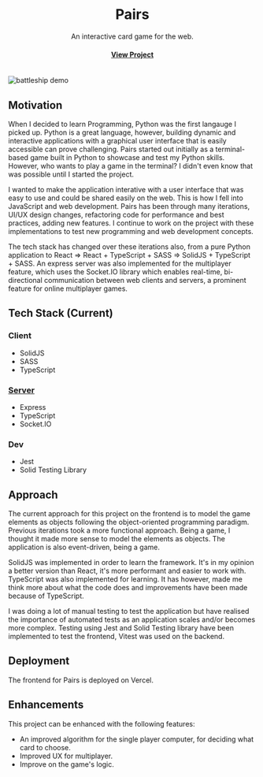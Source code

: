 <div align="center">

  <h1>Pairs</h1>
  
  <p>
    An interactive card game for the web.
  </p>

<h4>
    <a href="https://pairs-card-game.vercel.app">View Project</a>
</div>

<br />

<img src="./assets/battleship-demo.png" alt="battleship demo" />

<!-- About the Project -->

## Motivation

When I decided to learn Programming, Python was the first langauge I picked up. Python is a great language, however, building dynamic and interactive applications with a graphical user interface that is easily accessible can prove challenging. Pairs started out initially as a terminal-based game built in Python to showcase and test my Python skills. However, who wants to play a game in the terminal? I didn't even know that was possible until I started the project.

I wanted to make the application interative with a user interface that was easy to use and could be shared easily on the web. This is how I fell into JavaScript and web development. Pairs has been through many iterations, UI/UX design changes, refactoring code for performance and best practices, adding new features. I continue to work on the project with these implementations to test new programming and web development concepts.

The tech stack has changed over these iterations also, from a pure Python application to React => React + TypeScript + SASS => SolidJS + TypeScript + SASS. An express server was also implemented for the multiplayer feature, which uses the Socket.IO library which enables real-time, bi-directional communication between web clients and servers, a prominent feature for online multiplayer games.

<!-- TechStack -->

## Tech Stack (Current)

### Client

- SolidJS
- SASS
- TypeScript

### [Server](https://github.com/Excelsior2021/pairs-server)

- Express
- TypeScript
- Socket.IO

### Dev

- Jest
- Solid Testing Library

## Approach

The current approach for this project on the frontend is to model the game elements as objects following the object-oriented programming paradigm. Previous iterations took a more functional approach. Being a game, I thought it made more sense to model the elements as objects. The application is also event-driven, being a game.

SolidJS was implemented in order to learn the framework. It's in my opinion a better version than React, it's more performant and easier to work with. TypeScript was also implemented for learning. It has however, made me think more about what the code does and improvements have been made because of TypeScript.

I was doing a lot of manual testing to test the application but have realised the importance of automated tests as an application scales and/or becomes more complex. Testing using Jest and Solid Testing library have been implemented to test the frontend, Vitest was used on the backend.

## Deployment

The frontend for Pairs is deployed on Vercel.

## Enhancements

This project can be enhanced with the following features:

- An improved algorithm for the single player computer, for deciding what card to choose.
- Improved UX for multiplayer.
- Improve on the game's logic.
